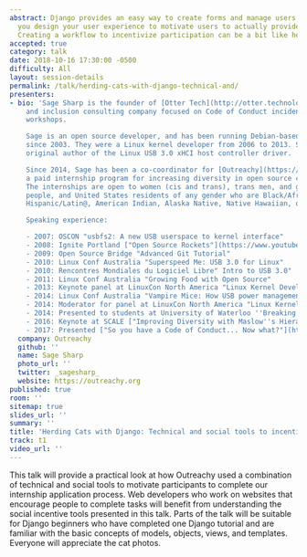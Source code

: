 ```yaml
---
abstract: Django provides an easy way to create forms and manage users, but how do
  you design your user experience to motivate users to actually provide information?
  Creating a workflow to incentivize participation can be a bit like herding cats!
accepted: true
category: talk
date: 2018-10-16 17:30:00 -0500
difficulty: All
layout: session-details
permalink: /talk/herding-cats-with-django-technical-and/
presenters:
- bio: 'Sage Sharp is the founder of [Otter Tech](http://otter.technology), a diversity
    and inclusion consulting company focused on Code of Conduct incident response
    workshops.

    Sage is an open source developer, and has been running Debian-based Linux systems
    since 2003. They were a Linux kernel developer from 2006 to 2013. Sage is the
    original author of the Linux USB 3.0 xHCI host controller driver.

    Since 2014, Sage has been a co-coordinator for [Outreachy](https://outreachy.org),
    a paid internship program for increasing diversity in open source communities.
    The internships are open to women (cis and trans), trans men, and genderqueer
    people, and United States residents of any gender who are Black/African American,
    Hispanic/Latin@, American Indian, Alaska Native, Native Hawaiian, or Pacific Islander.

    Speaking experience:

    - 2007: OSCON "usbfs2: A new USB userspace to kernel interface"
    - 2008: Ignite Portland ["Open Source Rockets"](https://www.youtube.com/watch?v=nYLIYab6-OY)
    - 2009: Open Source Bridge "Advanced Git Tutorial"
    - 2010: Linux Conf Australia "Superspeed Me: USB 3.0 for Linux"
    - 2010: Rencontres Mondiales du Logiciel Libre" Intro to USB 3.0"
    - 2011: Linux Conf Australia "Growing Food with Open Source"
    - 2013: Keynote panel at LinuxCon North America "Linux Kernel Developer Roundtable"
    - 2014: Linux Conf Australia "Vampire Mice: How USB power management impacts you"
    - 2014: Moderator for panel at LinuxCon North America "Linux Kernel Internship Report Out"
    - 2014: Presented to students at University of Waterloo ''Breaking into Open Source and Linux: A USB 3.0 Success Story''
    - 2016: Keynote at SCALE ["Improving Diversity with Maslow''s Hierarchy of Needs" ](https://www.youtube.com/watch?v=ZCvK_7FagGE)
    - 2017: Presented ["So you have a Code of Conduct... Now what?"](https://www.youtube.com/watch?v=DMQ0UaNb4KA) at DevXCon 2017'
  company: Outreachy
  github: ''
  name: Sage Sharp
  photo_url: ''
  twitter: _sagesharp_
  website: https://outreachy.org
published: true
room: ''
sitemap: true
slides_url: ''
summary: ''
title: 'Herding Cats with Django: Technical and social tools to incentivize participation'
track: t1
video_url: ''
---
```


This talk will provide a practical look at how Outreachy used a combination of technical and social tools to motivate participants to complete our internship application process. Web developers who work on websites that encourage people to complete tasks will benefit from understanding the social incentive tools presented in this talk. Parts of the talk will be suitable for Django beginners who have completed one Django tutorial and are familiar with the basic concepts of models, objects, views, and templates. Everyone will appreciate the cat photos.
